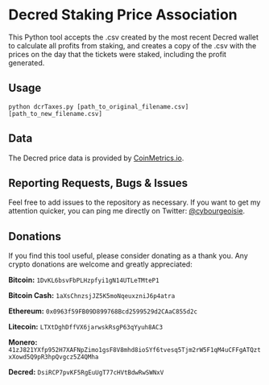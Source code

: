 # Decred Staking Price Association

This Python tool accepts the .csv created by the most recent Decred wallet to calculate all profits from staking, and creates a copy of the .csv with the prices on the day that the tickets were staked, including the profit generated.


## Usage

```
python dcrTaxes.py [path_to_original_filename.csv] [path_to_new_filename.csv]
```


## Data

The Decred price data is provided by [CoinMetrics.io](https://coinmetrics.io).


## Reporting Requests, Bugs & Issues

Feel free to add issues to the repository as necessary. If you want to get my attention quicker, you can ping me directly on Twitter: [@cybourgeoisie](https://twitter.com/cybourgeoisie).


## Donations

If you find this tool useful, please consider donating as a thank you. Any crypto donations are welcome and greatly appreciated:

**Bitcoin:**
```1DvKL6bsvFbPLHzpfyi1gN14UTLeTMteP1```

**Bitcoin Cash:**
```1aXsChnzsjJZ5K5moNqeuxzniJ6p4atra```

**Ethereum:**
```0x0963f59FB09D899768Bcd2599529d2CAaC855d2c```

**Litecoin:**
```LTXtDghDffVX6jarwskRsgP63qYyuh8AC3```

**Monero:**
```41zJ821YXfp952H7XAFNpZimo1gsF8V8mhd8ioSYf6tvesq5Tjm2rW5F1qM4uCFFgATQztxXowd5Q9pR3hpQvgcz5Z4QMha```

**Decred:**
```DsiRCP7pvKF5RgEuUgT77cHVtBdwRwSWNxV```

